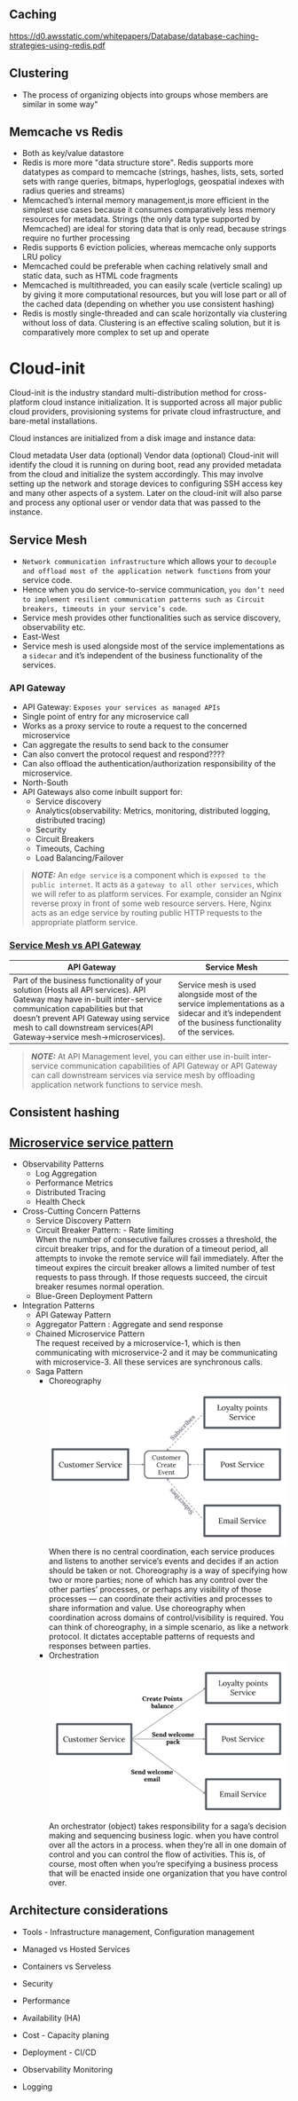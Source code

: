 ## Caching
https://d0.awsstatic.com/whitepapers/Database/database-caching-strategies-using-redis.pdf

## Clustering
- The process of organizing objects into groups whose members are similar in some way"

## Memcache vs Redis
- Both as key/value datastore
- Redis is more more "data structure store". Redis supports more datatypes as compard to memcache (strings, hashes, lists, sets, sorted sets with range queries, bitmaps, hyperloglogs, geospatial indexes with radius queries and streams)
- Memcached’s internal memory management,is more efficient in the simplest use cases because it consumes comparatively less memory resources for metadata. Strings (the only data type supported by Memcached) are ideal for storing data that is only read, because strings require no further processing
- Redis supports 6 eviction policies, whereas memcache only supports LRU policy
- Memcached could be preferable when caching relatively small and static data, such as HTML code fragments
- Memcached is multithreaded, you can easily scale (verticle scaling) up by giving it more computational resources, but you will lose part or all of the cached data (depending on whether you use consistent hashing)
- Redis is mostly single-threaded and can scale horizontally via clustering without loss of data. Clustering is an effective scaling solution, but it is comparatively more complex to set up and operate

# Cloud-init
Cloud-init is the industry standard multi-distribution method for cross-platform cloud instance initialization. It is supported across all major public cloud providers, provisioning systems for private cloud infrastructure, and bare-metal installations.

Cloud instances are initialized from a disk image and instance data:

Cloud metadata
User data (optional)
Vendor data (optional)
Cloud-init will identify the cloud it is running on during boot, read any provided metadata from the cloud and initialize the system accordingly. This may involve setting up the network and storage devices to configuring SSH access key and many other aspects of a system. Later on the cloud-init will also parse and process any optional user or vendor data that was passed to the instance.


## Service Mesh
- `Network communication infrastructure` which allows your to `decouple and offload most of the application network functions` from your service code.
- Hence when you do service-to-service communication, `you don’t need to implement resilient communication patterns such as Circuit breakers, timeouts in your service’s code`. 
- Service mesh provides other functionalities such as service discovery, observability etc.
- East-West
- Service mesh is used alongside most of the service implementations as a `sidecar` and it’s independent of the business functionality of the services.

### API Gateway
- API Gateway: `Exposes your services as managed APIs`
- Single point of entry for any microservice call
- Works as a proxy service to route a request to the concerned microservice
- Can aggregate the results to send back to the consumer
- Can also convert the protocol request and respond????
- Can also offload the authentication/authorization responsibility of the microservice.
- North-South
- API Gateways also come inbuilt support for:
    - Service discovery
    - Analytics(observability: Metrics, monitoring, distributed logging, distributed tracing) 
    - Security
    - Circuit Breakers
    - Timeouts, Caching
    - Load Balancing/Failover

> **_NOTE:_** An `edge service` is a component which is `exposed to the public internet`. It acts as a `gateway to all other services`, which we will refer to as platform services. For example, consider an Nginx reverse proxy in front of some web resource servers. Here, Nginx acts as an edge service by routing public HTTP requests to the appropriate platform service.

### [Service Mesh vs API Gateway](https://medium.com/microservices-in-practice/service-mesh-vs-api-gateway-a6d814b9bf56)
| API Gateway  | Service Mesh
|---|---
|  Part of the business functionality of your solution (Hosts all API services). API Gateway may have in-built inter-service communication capabilities but that doesn’t prevent API Gateway using service mesh to call downstream services(API Gateway->service mesh->microservices).|  Service mesh is used alongside most of the service implementations as a sidecar and it’s independent of the business functionality of the services.

> **_NOTE:_** At API Management level, you can either use in-built inter-service communication capabilities of API Gateway or API Gateway can call downstream services via service mesh by offloading application network functions to service mesh.

## Consistent hashing

## [Microservice service pattern](https://medium.com/@madhukaudantha/microservice-architecture-and-design-patterns-for-microservices-e0e5013fd58a)
- Observability Patterns
    - Log Aggregation
    - Performance Metrics
    - Distributed Tracing
    - Health Check
- Cross-Cutting Concern Patterns
    - Service Discovery Pattern
    - Circuit Breaker Pattern: - Rate limiting </br>
    When the number of consecutive failures crosses a threshold, the circuit breaker trips, and for the duration of a timeout period, all attempts to invoke the remote service will fail immediately. After the timeout expires the circuit breaker allows a limited number of test requests to pass through. If those requests succeed, the circuit breaker resumes normal operation.
    - Blue-Green Deployment Pattern
- Integration Patterns
    - API Gateway Pattern
    - Aggregator Pattern : Aggregate and send response 
    - Chained Microservice Pattern </br>
    The request received by a microservice-1, which is then communicating with microservice-2 and it may be communicating with microservice-3. All these services are synchronous calls.
    - Saga Pattern </br>
        - Choreography </br>
        ![](images/chreography_pattern.png)
        When there is no central coordination, each service produces and listens to another service’s events and decides if an action should be taken or not. Choreography is a way of specifying how two or more parties; none of which has any control over the other parties’ processes, or perhaps any visibility of those processes — can coordinate their activities and processes to share information and value. Use choreography when coordination across domains of control/visibility is required. You can think of choreography, in a simple scenario, as like a network protocol. It dictates acceptable patterns of requests and responses between parties.
        - Orchestration </br>
        ![](images/Orchestration_pattern.png)
        An orchestrator (object) takes responsibility for a saga’s decision making and sequencing business logic. when you have control over all the actors in a process. when they’re all in one domain of control and you can control the flow of activities. This is, of course, most often when you’re specifying a business process that will be enacted inside one organization that you have control over.
    

## Architecture considerations
- Tools - Infrastructure management, Configuration management
- Managed vs Hosted Services
- Containers vs Serveless

- Security
- Performance
- Availability (HA)
- Cost - Capacity planing
- Deployment - CI/CD
- Observability Monitoring
- Logging

